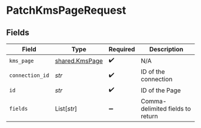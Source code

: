 # PatchKmsPageRequest


## Fields

| Field                                            | Type                                             | Required                                         | Description                                      |
| ------------------------------------------------ | ------------------------------------------------ | ------------------------------------------------ | ------------------------------------------------ |
| `kms_page`                                       | [shared.KmsPage](../../models/shared/kmspage.md) | :heavy_check_mark:                               | N/A                                              |
| `connection_id`                                  | *str*                                            | :heavy_check_mark:                               | ID of the connection                             |
| `id`                                             | *str*                                            | :heavy_check_mark:                               | ID of the Page                                   |
| `fields`                                         | List[*str*]                                      | :heavy_minus_sign:                               | Comma-delimited fields to return                 |